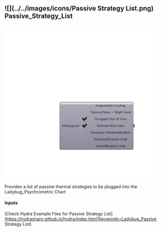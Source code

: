 ## ![](../../images/icons/Passive Strategy List.png) Passive_Strategy_List

![](../../images/components/Passive_Strategy_List.png)

Provides a list of passive thermal strategies to be plugged into the Ladybug_Psychrometric Chart

#### Inputs


[Check Hydra Example Files for Passive Strategy List](https://hydrashare.github.io/hydra/index.html?keywords=Ladybug_Passive Strategy List)
